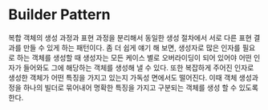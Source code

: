 # Builder Pattern  
복합 객체의 생성 과정과 표현 과정을 분리해서 동일한 생성 절차에서 서로 다른 표현 결과를 만들 수 있게 하는 패턴이다. 좀 더 쉽게 얘기 해 보면, 생성자로 많은 인자를 필요로 하는 객체를 생성할 때 생성자는 모든 케이스 별로 오버라이딩이 되어 있어야 어떤 인자가 들어와도 그에 해당하는 객체를 생성해 낼 수 있다. 또한 복잡하게 주어진 인자로 생성한 객체가 어떤 특징을 가지고 있는지 가독성 면에서도 떨어진다. 이때 객체 생성과정을 하나의 빌더로 묶어내어 명확한 특징을 가지고 구분되는 객체를 생성 할 수 있도록 한다.  
